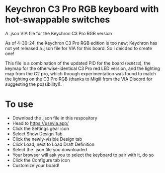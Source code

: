 # Keychron C3 Pro RGB keyboard with hot-swappable switches
A .json VIA file for the Keychron C3 Pro RGB version

As of 4-30-24, the Keychron C3 Pro RGB edition is too new; Keychron has not yet released a .json file for VIA for this board. So I deicded to create one!

This file is a combination of the updated PID for the board (`0x0433`), the keymap for the otherwise-identical C3 Pro red LED version, and the lighting map from the C2 pro, which through experimentation was found to match the lighting on the C3 Pro RGB (thanks to Migiii from the VIA Discord for suggesting the possibility!).

# To use

* Download the .json file in this respository
* Head to https://usevia.app/
* Click the Settings gear icon
* Select Show Design Tab
* Click the newly-visible Design tab
* Click Load, next to Load Draft Definition
* Select the .json file you downloaded
* Your browser will ask you to select the keyboard to pair with it, do so
* Click the Configure tab icon
* Customize your board!
